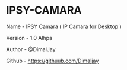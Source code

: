 # IPSY-CAMARA

Name - IPSY Camara ( IP Camara for Desktop )

Version - 1.0 Alhpa

Author - @DimalJay

Github - https://githuub.com/Dimaljay

